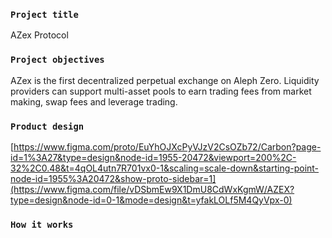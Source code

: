 ### `Project title`
AZex Protocol

### `Project objectives` 
AZex is the first decentralized perpetual exchange on Aleph Zero. Liquidity providers can support multi-asset pools to earn trading fees from market making, swap fees and leverage trading.

### `Product design`
[https://www.figma.com/proto/EuYhOJXcPyVJzV2CsOZb72/Carbon?page-id=1%3A27&type=design&node-id=1955-20472&viewport=200%2C-32%2C0.48&t=4qOL4utn7R701vx0-1&scaling=scale-down&starting-point-node-id=1955%3A20472&show-proto-sidebar=1](https://www.figma.com/file/vDSbmEw9X1DmU8CdWxKgmW/AZEX?type=design&node-id=0-1&mode=design&t=yfakLOLf5M4QyVpx-0)

### `How it works`
